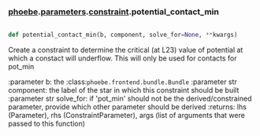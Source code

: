 ### [phoebe](phoebe.md).[parameters](phoebe.parameters.md).[constraint](phoebe.parameters.constraint.md).potential_contact_min

```py

def potential_contact_min(b, component, solve_for=None, **kwargs)

```



Create a constraint to determine the critical (at L23) value of
potential at which a constact will underflow.  This will only be used
for contacts for pot_min

:parameter b: the :class:`phoebe.frontend.bundle.Bundle`
:parameter str component: the label of the star in which this
    constraint should be built
:parameter str solve_for:  if 'pot_min' should not be the derived/constrained
    parameter, provide which other parameter should be derived
:returns: lhs (Parameter), rhs (ConstraintParameter), args (list of arguments
    that were passed to this function)

